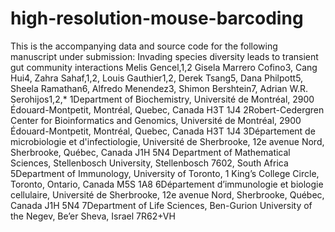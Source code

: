 # high-resolution-mouse-barcoding       
This is the accompanying data and source code for the following manuscript under submission: 
Invading species diversity leads to transient gut community interactions
 Melis Gencel,1,2 Gisela Marrero Cofino3, Cang Hui4, Zahra Sahaf,1,2, Louis Gauthier1,2, Derek Tsang5, Dana Philpott5, Sheela Ramathan6, Alfredo Menendez3, Shimon Bershtein7, Adrian W.R. Serohijos1,2,*
1Department of Biochemistry, Université de Montréal, 2900 Édouard-Montpetit, Montréal, Quebec, Canada H3T 1J4
2Robert-Cedergren Center for Bioinformatics and Genomics, Université de Montréal, 2900 Édouard-Montpetit, Montréal, Quebec, Canada H3T 1J4
3Département de microbiologie et d'infectiologie, Université de Sherbrooke, 12e avenue Nord, Sherbrooke, Québec, Canada J1H 5N4
Department of Mathematical Sciences, Stellenbosch University, Stellenbosch 7602, South Africa
5Department of Immunology, University of Toronto, 1 King’s College Circle, Toronto, Ontario, Canada M5S 1A8
6Département d’immunologie et biologie cellulaire, Université de Sherbrooke, 12e avenue Nord, Sherbrooke, Québec, Canada J1H 5N4
7Department of Life Sciences, Ben-Gurion University of the Negev, Be’er Sheva, Israel 7R62+VH
